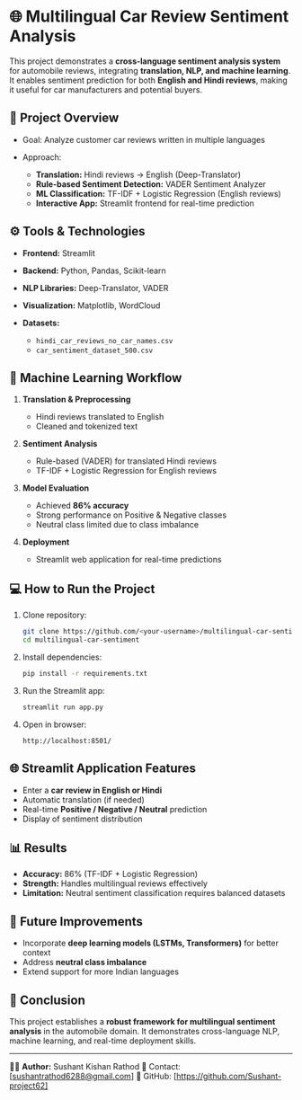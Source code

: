 # 🌐 Multilingual Car Review Sentiment Analysis

This project demonstrates a **cross-language sentiment analysis system** for automobile reviews, integrating **translation, NLP, and machine learning**. It enables sentiment prediction for both **English and Hindi reviews**, making it useful for car manufacturers and potential buyers.

## 📌 Project Overview

* Goal: Analyze customer car reviews written in multiple languages
* Approach:

  * **Translation:** Hindi reviews → English (Deep-Translator)
  * **Rule-based Sentiment Detection:** VADER Sentiment Analyzer
  * **ML Classification:** TF-IDF + Logistic Regression (English reviews)
  * **Interactive App:** Streamlit frontend for real-time prediction

## ⚙️ Tools & Technologies

* **Frontend:** Streamlit
* **Backend:** Python, Pandas, Scikit-learn
* **NLP Libraries:** Deep-Translator, VADER
* **Visualization:** Matplotlib, WordCloud
* **Datasets:**

  * `hindi_car_reviews_no_car_names.csv`
  * `car_sentiment_dataset_500.csv`

## 🧠 Machine Learning Workflow

1. **Translation & Preprocessing**

   * Hindi reviews translated to English
   * Cleaned and tokenized text
2. **Sentiment Analysis**

   * Rule-based (VADER) for translated Hindi reviews
   * TF-IDF + Logistic Regression for English reviews
3. **Model Evaluation**

   * Achieved **86% accuracy**
   * Strong performance on Positive & Negative classes
   * Neutral class limited due to class imbalance
4. **Deployment**

   * Streamlit web application for real-time predictions

## 💻 How to Run the Project

1. Clone repository:

   ```bash
   git clone https://github.com/<your-username>/multilingual-car-sentiment.git
   cd multilingual-car-sentiment
   ```

2. Install dependencies:

   ```bash
   pip install -r requirements.txt
   ```

3. Run the Streamlit app:

   ```bash
   streamlit run app.py
   ```

4. Open in browser:

   ```
   http://localhost:8501/
   ```

## 🌐 Streamlit Application Features

* Enter a **car review in English or Hindi**
* Automatic translation (if needed)
* Real-time **Positive / Negative / Neutral** prediction
* Display of sentiment distribution

## 📊 Results

* **Accuracy:** 86% (TF-IDF + Logistic Regression)
* **Strength:** Handles multilingual reviews effectively
* **Limitation:** Neutral sentiment classification requires balanced datasets

## 🚀 Future Improvements

* Incorporate **deep learning models (LSTMs, Transformers)** for better context
* Address **neutral class imbalance**
* Extend support for more Indian languages

## 📜 Conclusion

This project establishes a **robust framework for multilingual sentiment analysis** in the automobile domain. It demonstrates cross-language NLP, machine learning, and real-time deployment skills.

---

👨‍💻 **Author:** Sushant Kishan Rathod
📧 Contact: [sushantrathod6288@gmail.com]
🔗 GitHub: [https://github.com/Sushant-project62]
